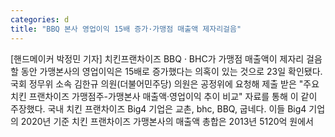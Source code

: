```yaml
---
categories: d
title: "BBQ 본사 영업이익 15배 증가·가맹점 매출액 제자리걸음"
---
```

[핸드메이커 박정민 기자] 치킨프랜차이즈 BBQ · BHC가 가맹점 매출액이 제자리 걸음 할 동안 가맹본사의 영업이익은 15배로 증가했다는 의혹이 있는 것으로 23일 확인됐다. 국회 정무위 소속 김한규 의원(더불어민주당) 의원은 공정위에 요청해 제출 받은 "주요 치킨 프랜차이즈 가맹점주-가맹본사 매출액·영업이익 추이 비교" 자료를 통해 이 같이 주장했다. 국내 치킨 프랜차이즈 Big4 기업은 교촌, bhc, BBQ, 굽네다. 이들 Big4 기업의 2020년 기준 치킨 프랜차이즈 가맹본사의 매출액 총합은 2013년 5120억 원에서